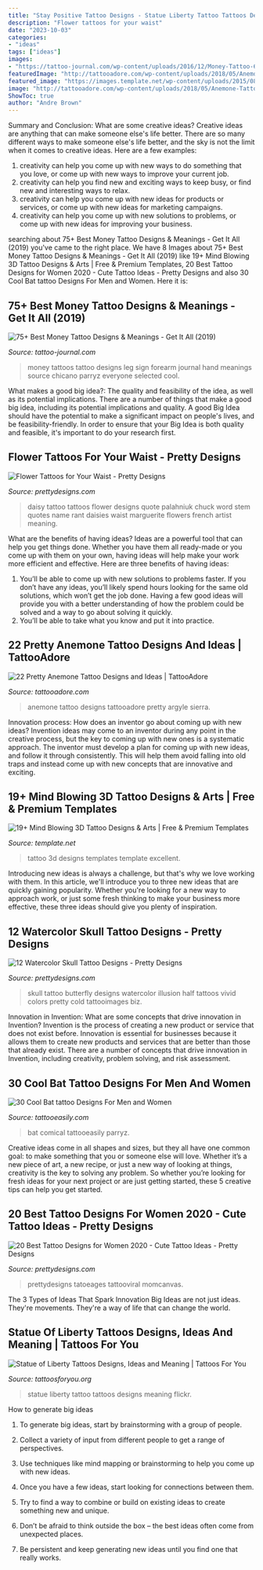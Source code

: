 ```yaml
---
title: "Stay Positive Tattoo Designs - Statue Liberty Tattoo Tattoos Designs Meaning Flickr"
description: "Flower tattoos for your waist"
date: "2023-10-03"
categories:
- "ideas"
tags: ["ideas"]
images:
- "https://tattoo-journal.com/wp-content/uploads/2016/12/Money-Tattoo-64-650x650.jpg"
featuredImage: "http://tattooadore.com/wp-content/uploads/2018/05/Anemone-Tattoo-17.jpg"
featured_image: "https://images.template.net/wp-content/uploads/2015/08/Excellent-3D-Tattoo-Design.jpg"
image: "http://tattooadore.com/wp-content/uploads/2018/05/Anemone-Tattoo-17.jpg"
ShowToc: true
author: "Andre Brown"
---
```



Summary and Conclusion: What are some creative ideas?
Creative ideas are anything that can make someone else's life better. There are so many different ways to make someone else's life better, and the sky is not the limit when it comes to creative ideas. Here are a few examples: 
1) creativity can help you come up with new ways to do something that you love, or come up with new ways to improve your current job. 
2) creativity can help you find new and exciting ways to keep busy, or find new and interesting ways to relax. 
3) creativity can help you come up with new ideas for products or services, or come up with new ideas for marketing campaigns. 
4) creativity can help you come up with new solutions to problems, or come up with new ideas for improving your business.

	

		
searching about 75+ Best Money Tattoo Designs &amp; Meanings - Get It All (2019) you've came to the right place. We have 8 Images about 75+ Best Money Tattoo Designs &amp; Meanings - Get It All (2019) like 19+ Mind Blowing 3D Tattoo Designs &amp; Arts | Free &amp; Premium Templates, 20 Best Tattoo Designs for Women 2020 - Cute Tattoo Ideas - Pretty Designs and also 30 Cool Bat tattoo Designs For Men and Women. Here it is:
		
    
## 75+ Best Money Tattoo Designs &amp; Meanings - Get It All (2019)

<img loading=lazy src="https://tattoo-journal.com/wp-content/uploads/2016/12/Money-Tattoo-64-650x650.jpg" onerror="this.onerror=null;this.src='https://tse1.mm.bing.net/th?id=OIP.IqM5-Lh0P35SMbVNcxHQIgHaHa&amp;pid=15.1';" alt="75+ Best Money Tattoo Designs &amp; Meanings - Get It All (2019)">

_Source: tattoo-journal.com_

>money tattoos tattoo designs leg sign forearm journal hand meanings source chicano parryz everyone selected cool. 

	

What makes a good big idea?: The quality and feasibility of the idea, as well as its potential implications.
There are a number of things that make a good big idea, including its potential implications and quality. A good Big Idea should have the potential to make a significant impact on people's lives, and be feasibility-friendly. In order to ensure that your Big Idea is both quality and feasible, it's important to do your research first.

    
## Flower Tattoos For Your Waist - Pretty Designs

<img loading=lazy src="http://www.prettydesigns.com/wp-content/uploads/2015/01/Daisy-Tattoo.jpg" onerror="this.onerror=null;this.src='https://tse3.mm.bing.net/th?id=OIP.5U1XXBxJQ9s9boj4iIwY1AHaJ6&amp;pid=15.1';" alt="Flower Tattoos for Your Waist - Pretty Designs">

_Source: prettydesigns.com_

>daisy tattoo tattoos flower designs quote palahniuk chuck word stem quotes name rant daisies waist marguerite flowers french artist meaning. 

	

What are the benefits of having ideas?
Ideas are a powerful tool that can help you get things done. Whether you have them all ready-made or you come up with them on your own, having ideas will help make your work more efficient and effective. Here are three benefits of having ideas: 
1. You’ll be able to come up with new solutions to problems faster. If you don’t have any ideas, you’ll likely spend hours looking for the same old solutions, which won’t get the job done. Having a few good ideas will provide you with a better understanding of how the problem could be solved and a way to go about solving it quickly. 
2. You’ll be able to take what you know and put it into practice.

    
## 22 Pretty Anemone Tattoo Designs And Ideas | TattooAdore

<img loading=lazy src="http://tattooadore.com/wp-content/uploads/2018/05/Anemone-Tattoo-17.jpg" onerror="this.onerror=null;this.src='https://tse4.mm.bing.net/th?id=OIP.WOJYifIedzmfQZyM_f22vQHaJQ&amp;pid=15.1';" alt="22 Pretty Anemone Tattoo Designs and Ideas | TattooAdore">

_Source: tattooadore.com_

>anemone tattoo designs tattooadore pretty argyle sierra. 

	

Innovation process: How does an inventor go about coming up with new ideas?
Invention ideas may come to an inventor during any point in the creative process, but the key to coming up with new ones is a systematic approach. The inventor must develop a plan for coming up with new ideas, and follow it through consistently. This will help them avoid falling into old traps and instead come up with new concepts that are innovative and exciting.

    
## 19+ Mind Blowing 3D Tattoo Designs &amp; Arts | Free &amp; Premium Templates

<img loading=lazy src="https://images.template.net/wp-content/uploads/2015/08/Excellent-3D-Tattoo-Design.jpg" onerror="this.onerror=null;this.src='https://tse4.mm.bing.net/th?id=OIP.TqFQ5ifFsIyZlZSN4XlsRQHaKn&amp;pid=15.1';" alt="19+ Mind Blowing 3D Tattoo Designs &amp; Arts | Free &amp; Premium Templates">

_Source: template.net_

>tattoo 3d designs templates template excellent. 

	

Introducing new ideas is always a challenge, but that's why we love working with them. In this article, we'll introduce you to three new ideas that are quickly gaining popularity. Whether you're looking for a new way to approach work, or just some fresh thinking to make your business more effective, these three ideas should give you plenty of inspiration.

    
## 12 Watercolor Skull Tattoo Designs - Pretty Designs

<img loading=lazy src="https://www.prettydesigns.com/wp-content/uploads/2014/12/Butterfly-Skull-Tattoo.jpg" onerror="this.onerror=null;this.src='https://tse1.mm.bing.net/th?id=OIP.f6cpwmzmGdhdwlLwaji0aQHaK6&amp;pid=15.1';" alt="12 Watercolor Skull Tattoo Designs - Pretty Designs">

_Source: prettydesigns.com_

>skull tattoo butterfly designs watercolor illusion half tattoos vivid colors pretty cold tattooimages biz. 

	

Innovation in Invention: What are some concepts that drive innovation in Invention?
Invention is the process of creating a new product or service that does not exist before. Innovation is essential for businesses because it allows them to create new products and services that are better than those that already exist. There are a number of concepts that drive innovation in Invention, including creativity, problem solving, and risk assessment.

    
## 30 Cool Bat Tattoo Designs For Men And Women

<img loading=lazy src="http://www.tattooeasily.com/wp-content/uploads/2013/06/31.jpeg" onerror="this.onerror=null;this.src='https://tse4.mm.bing.net/th?id=OIP.E4jmifjEmVgxgQt_KgJpwwHaJ4&amp;pid=15.1';" alt="30 Cool Bat tattoo Designs For Men and Women">

_Source: tattooeasily.com_

>bat comical tattooeasily parryz. 

	

Creative ideas come in all shapes and sizes, but they all have one common goal: to make something that you or someone else will love. Whether it’s a new piece of art, a new recipe, or just a new way of looking at things, creativity is the key to solving any problem. So whether you’re looking for fresh ideas for your next project or are just getting started, these 5 creative tips can help you get started.

    
## 20 Best Tattoo Designs For Women 2020 - Cute Tattoo Ideas - Pretty Designs

<img loading=lazy src="https://www.prettydesigns.com/wp-content/uploads/2017/12/20-best-tattoo-designs-for-women-2018-cute-tattoo-ideas-1.jpg" onerror="this.onerror=null;this.src='https://tse2.mm.bing.net/th?id=OIP.4i2CwQgD94oWiWQam6es5AHaHa&amp;pid=15.1';" alt="20 Best Tattoo Designs for Women 2020 - Cute Tattoo Ideas - Pretty Designs">

_Source: prettydesigns.com_

>prettydesigns tatoeages tattooviral momcanvas. 

	

The 3 Types of Ideas That Spark Innovation
Big Ideas are not just ideas. They're movements. They're a way of life that can change the world.

    
## Statue Of Liberty Tattoos Designs, Ideas And Meaning | Tattoos For You

<img loading=lazy src="https://www.tattoosforyou.org/wp-content/uploads/2016/03/Statue-of-Liberty-Tattoo-Pictures.jpg" onerror="this.onerror=null;this.src='https://tse4.mm.bing.net/th?id=OIP.JSX48xlclGbhXB9aHSOraAHaJ6&amp;pid=15.1';" alt="Statue of Liberty Tattoos Designs, Ideas and Meaning | Tattoos For You">

_Source: tattoosforyou.org_

>statue liberty tattoo tattoos designs meaning flickr. 

	

How to generate big ideas
1. To generate big ideas, start by brainstorming with a group of people.
2. Collect a variety of input from different people to get a range of perspectives.

3. Use techniques like mind mapping or brainstorming to help you come up with new ideas.

4. Once you have a few ideas, start looking for connections between them.
5. Try to find a way to combine or build on existing ideas to create something new and unique.
6. Don’t be afraid to think outside the box – the best ideas often come from unexpected places.
7. Be persistent and keep generating new ideas until you find one that really works.

